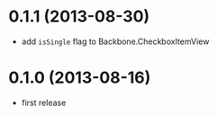 # 0.1.1 (2013-08-30)

- add `isSingle` flag to Backbone.CheckboxItemView

# 0.1.0 (2013-08-16)

- first release
